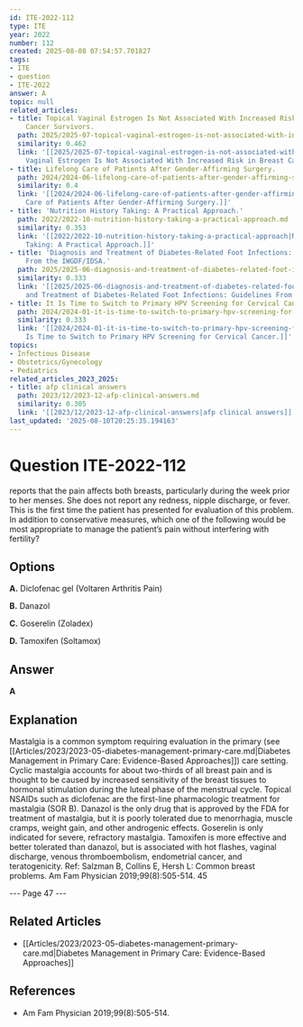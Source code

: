 ```yaml
---
id: ITE-2022-112
type: ITE
year: 2022
number: 112
created: 2025-08-08 07:54:57.701827
tags:
- ITE
- question
- ITE-2022
answer: A
topic: null
related_articles:
- title: Topical Vaginal Estrogen Is Not Associated With Increased Risk in Breast
    Cancer Survivors.
  path: 2025/2025-07-topical-vaginal-estrogen-is-not-associated-with-increased-ri.md
  similarity: 0.462
  link: '[[2025/2025-07-topical-vaginal-estrogen-is-not-associated-with-increased-ri|Topical
    Vaginal Estrogen Is Not Associated With Increased Risk in Breast Cancer Survivors.]]'
- title: Lifelong Care of Patients After Gender-Affirming Surgery.
  path: 2024/2024-06-lifelong-care-of-patients-after-gender-affirming-surgery.md
  similarity: 0.4
  link: '[[2024/2024-06-lifelong-care-of-patients-after-gender-affirming-surgery|Lifelong
    Care of Patients After Gender-Affirming Surgery.]]'
- title: 'Nutrition History Taking: A Practical Approach.'
  path: 2022/2022-10-nutrition-history-taking-a-practical-approach.md
  similarity: 0.353
  link: '[[2022/2022-10-nutrition-history-taking-a-practical-approach|Nutrition History
    Taking: A Practical Approach.]]'
- title: 'Diagnosis and Treatment of Diabetes-Related Foot Infections: Guidelines
    From the IWGDF/IDSA.'
  path: 2025/2025-06-diagnosis-and-treatment-of-diabetes-related-foot-infections.md
  similarity: 0.333
  link: '[[2025/2025-06-diagnosis-and-treatment-of-diabetes-related-foot-infections|Diagnosis
    and Treatment of Diabetes-Related Foot Infections: Guidelines From the IWGDF/IDSA.]]'
- title: It Is Time to Switch to Primary HPV Screening for Cervical Cancer.
  path: 2024/2024-01-it-is-time-to-switch-to-primary-hpv-screening-for-cervical-c.md
  similarity: 0.333
  link: '[[2024/2024-01-it-is-time-to-switch-to-primary-hpv-screening-for-cervical-c|It
    Is Time to Switch to Primary HPV Screening for Cervical Cancer.]]'
topics:
- Infectious Disease
- Obstetrics/Gynecology
- Pediatrics
related_articles_2023_2025:
- title: afp clinical answers
  path: 2023/12/2023-12-afp-clinical-answers.md
  similarity: 0.305
  link: '[[2023/12/2023-12-afp-clinical-answers|afp clinical answers]]'
last_updated: '2025-08-10T20:25:35.194163'
---
```


# Question ITE-2022-112

reports that the pain affects both breasts, particularly during the week prior to her menses. She does not report any redness, nipple discharge, or fever. This is the first time the patient has presented for evaluation of this problem. In addition to conservative measures, which one of the following would be most appropriate to manage the patient’s pain without interfering with fertility?

## Options

**A.** Diclofenac gel (Voltaren Arthritis Pain)

**B.** Danazol

**C.** Goserelin (Zoladex)

**D.** Tamoxifen (Soltamox)

## Answer

**A**

## Explanation

Mastalgia is a common symptom requiring evaluation in the primary (see [[Articles/2023/2023-05-diabetes-management-primary-care.md|Diabetes Management in Primary Care: Evidence-Based Approaches]]) care setting. Cyclic mastalgia
accounts for about two-thirds of all breast pain and is thought to be caused by increased sensitivity of the
breast tissues to hormonal stimulation during the luteal phase of the menstrual cycle. Topical NSAIDs such
as diclofenac are the first-line pharmacologic treatment for mastalgia (SOR B). Danazol is the only drug
that is approved by the FDA for treatment of mastalgia, but it is poorly tolerated due to menorrhagia,
muscle cramps, weight gain, and other androgenic effects. Goserelin is only indicated for severe,
refractory mastalgia. Tamoxifen is more effective and better tolerated than danazol, but is associated with
hot flashes, vaginal discharge, venous thromboembolism, endometrial cancer, and teratogenicity.
Ref: Salzman B, Collins E, Hersh L: Common breast problems. Am Fam Physician  2019;99(8):505-514.
45

--- Page 47 ---



## Related Articles

- [[Articles/2023/2023-05-diabetes-management-primary-care.md|Diabetes Management in Primary Care: Evidence-Based Approaches]]

## References

- Am Fam Physician  2019;99(8):505-514.
